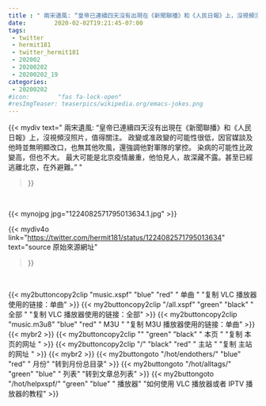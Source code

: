 ```yaml
---
title : " 兩宋遺風: “皇帝已連續四天沒有出現在《新聞聯播》和《人民日報》上，沒視頻沒照片，值得關注。&#10;&#10;政變或准政變的可能性很低，因官媒談及他時並無明顯改口，也無其他吹風，還強調他對軍隊的掌控。&#10;&#10;染病的可能性比政變高，但也不大。&#10;&#10;最大可能是北京疫情嚴重，他怕見人，故深藏不露。甚至已經逃離北京，在外避難。”  "
date:        2020-02-02T19:21:45-07:00
tags:
 - twitter
 - hermit181
 - twitter_hermit181
 - 202002
 - 20200202
 - 20200202_19
categories:
 - 20200202
#icon:        "fas fa-lock-open"
#resImgTeaser: teaserpics/wikipedia.org/emacs-jokes.png
---
```


{{< mydiv text=" 兩宋遺風: “皇帝已連續四天沒有出現在《新聞聯播》和《人民日報》上，沒視頻沒照片，值得關注。&#10;&#10;政變或准政變的可能性很低，因官媒談及他時並無明顯改口，也無其他吹風，還強調他對軍隊的掌控。&#10;&#10;染病的可能性比政變高，但也不大。&#10;&#10;最大可能是北京疫情嚴重，他怕見人，故深藏不露。甚至已經逃離北京，在外避難。”  "
>}}
<br>


 {{< mynojpg jpg="1224082571795013634.1.jpg" >}}<br> 



{{< mydiv4o link="https://twitter.com/hermit181/status/1224082571795013634"
text="source 原始來源網址"
>}}


<br>



{{< my2buttoncopy2clip "music.xspf"        "blue"   "red"    " 单曲 "  "复制 VLC 播放器使用的链接：单曲" >}} {{< my2buttoncopy2clip "/all.xspf"         "green"  "black"  " 全部 "  "复制 VLC 播放器使用的链接：全部" >}} {{< my2buttoncopy2clip "music.m3u8"        "blue"   "red"    " M3U  "    "复制 M3U 播放器使用的链接：单曲" >}} {{< mybr2 >}} {{< my2buttoncopy2clip ""                  "green"  "black"  " 本页 "    "复制 本页的网址 " >}} {{< my2buttoncopy2clip "/"                 "black"  "red"    " 主站 "    "复制 主站的网址 " >}} {{< mybr2 >}} {{< my2buttongoto      "/hot/endothers/"   "blue"   "red"    " 月份"   "转到月份总目录" >}} {{< my2buttongoto      "/hot/alltags/"     "green"  "blue"   " 列表"   "转到文章总列表" >}} {{< my2buttongoto      "/hot/helpxspf/"    "green"  "blue"   " 播放器" "如何使用 VLC 播放器或者 IPTV 播放器的教程" >}} 
